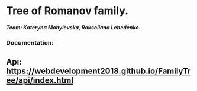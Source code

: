 # Tree of Romanov family.
##### Team: Kateryna Mohylevska, Roksoliana Lebedenko.

### Documentation:
## Api: https://webdevelopment2018.github.io/FamilyTree/api/index.html


